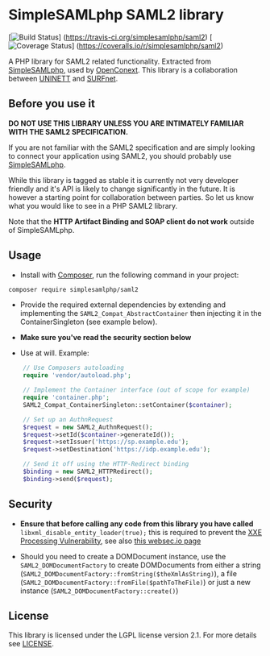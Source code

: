 SimpleSAMLphp SAML2 library
===========================
[![Build Status](https://travis-ci.org/simplesamlphp/saml2.png?branch=feature/fix-build)]
(https://travis-ci.org/simplesamlphp/saml2) [![Coverage Status](https://img.shields.io/coveralls/simplesamlphp/saml2.svg)]
(https://coveralls.io/r/simplesamlphp/saml2)


A PHP library for SAML2 related functionality. Extracted from [SimpleSAMLphp](http://www.simplesamlphp.org),
used by [OpenConext](http://www.openconext.org).
This library is a collaboration between [UNINETT](http://uninett.no) and [SURFnet](http://surfnet.nl).


Before you use it
-----------------
**DO NOT USE THIS LIBRARY UNLESS YOU ARE INTIMATELY FAMILIAR WITH THE SAML2 SPECIFICATION.**

If you are not familiar with the SAML2 specification and are simply looking to connect your application using SAML2,
you should probably use [SimpleSAMLphp](http://www.simplesamlphp.org).

While this library is tagged as stable it is currently not very developer friendly and it's API is likely to change
significantly in the future. It is however a starting point for collaboration between parties.
So let us know what you would like to see in a PHP SAML2 library.

Note that the **HTTP Artifact Binding and SOAP client do not work** outside of SimpleSAMLphp.

Usage
-----

* Install with [Composer](http://getcomposer.org/doc/00-intro.md), run the following command in your project:

```bash
composer require simplesamlphp/saml2
```

* Provide the required external dependencies by extending and implementing the ```SAML2_Compat_AbstractContainer```
  then injecting it in the ContainerSingleton (see example below).

* **Make sure you've read the security section below**

* Use at will.
Example:
```php
    // Use Composers autoloading
    require 'vendor/autoload.php';

    // Implement the Container interface (out of scope for example)
    require 'container.php';
    SAML2_Compat_ContainerSingleton::setContainer($container);

    // Set up an AuthnRequest
    $request = new SAML2_AuthnRequest();
    $request->setId($container->generateId());
    $request->setIssuer('https://sp.example.edu');
    $request->setDestination('https://idp.example.edu');

    // Send it off using the HTTP-Redirect binding
    $binding = new SAML2_HTTPRedirect();
    $binding->send($request);
```

Security
--------

* **Ensure that before calling any code from this library you have called** `libxml_disable_entity_loader(true);`
  this is required to prevent the [XXE Processing Vulnerability](https://www.owasp.org/index.php/XML_External_Entity_(XXE)_Processing),
  see also [this websec.io page](http://websec.io/2012/08/27/Preventing-XEE-in-PHP.html)

* Should you need to create a DOMDocument instance, use the `SAML2_DOMDocumentFactory` to create DOMDocuments from
  either a string (`SAML2_DOMDocumentFactory::fromString($theXmlAsString)`), a file (`SAML2_DOMDocumentFactory::fromFile($pathToTheFile)`)
  or just a new instance (`SAML2_DOMDocumentFactory::create()`)

License
-------
This library is licensed under the LGPL license version 2.1.
For more details see [LICENSE](https://raw.github.com/simplesamlphp/saml2/master/LICENSE).
